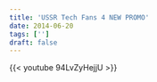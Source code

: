 ```yaml
---
title: 'USSR Tech Fans 4 NEW PROMO'
date: 2014-06-20
tags: ['']
draft: false
---
```

{{< youtube 94LvZyHejjU >}}
